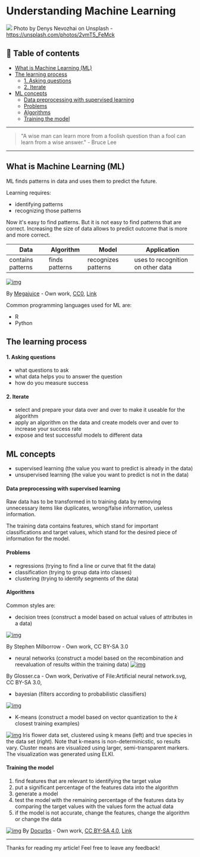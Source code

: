 # Understanding Machine Learning
[<img src="https://images.unsplash.com/photo-1503642551022-c011aafb3c88?dpr=2&auto=format&fit=crop&w=1080&h=720&q=80&cs=tinysrgb&crop=">](
https://unsplash.com/photos/2vmT5_FeMck)
Photo by Denys Nevozhai on Unsplash - https://unsplash.com/photos/2vmT5_FeMck


## 📄 Table of contents

  - [What is Machine Learning (ML)](#what-is-machine-learning-ml)
  - [The learning process](#the-learning-process)
      - [1. Asking questions](#1-asking-questions)
      - [2. Iterate](#2-iterate)
  - [ML concepts](#ml-concepts)
      - [Data preprocessing with supervised learning](#data-preprocessing-with-supervised-learning)
      - [Problems](#problems)
      - [Algorithms](#algorithms)
      - [Training the model](#training-the-model)


---
>"A wise man can learn more from a foolish question than a fool can learn from a wise answer." - Bruce Lee
---

## What is Machine Learning (ML)

ML finds patterns in data and uses them to predict the future.

Learning requires:
- identifying patterns
- recognizing those patterns

Now it's easy to find patterns. But it is not easy to find patterns that are correct. Increasing the size of data allows to predict outcome that is more and more correct.

|Data|Algorithm|Model|Application|
|-|-|-|-|
|contains patterns|finds patterns|recognizes patterns|uses to recognition on other data|


[![img](https://upload.wikimedia.org/wikipedia/commons/thumb/1/1b/Reinforcement_learning_diagram.svg/300px-Reinforcement_learning_diagram.svg.png)](https://en.wikipedia.org/wiki/Reinforcement_learning#/media/File:Reinforcement_learning_diagram.svg)

By <a href="//commons.wikimedia.org/w/index.php?title=User:Megajuice&amp;action=edit&amp;redlink=1" class="new" title="User:Megajuice (page does not exist)">Megajuice</a> - <span class="int-own-work" lang="en">Own work</span>, <a href="http://creativecommons.org/publicdomain/zero/1.0/deed.en" title="Creative Commons Zero, Public Domain Dedication">CC0</a>, <a href="https://commons.wikimedia.org/w/index.php?curid=57895741">Link</a>



Common programming languages used for ML are:
- R
- Python

## The learning process

#### 1. Asking questions

- what questions to ask 
- what data helps you to answer the question
- how do you measure success

#### 2. Iterate

- select and prepare your data over and over to make it useable for the algorithm
- apply an algorithm on the data and create models over and over to increase your success rate
- expose and test successful models to different data

## ML concepts 

- supervised learning (the value you want to predict is already in the data)
- unsupervised learning (the value you want to predict is not in the data)

#### Data preprocessing with supervised learning

Raw data has to be transformed in to training data by removing unnecessary items like duplicates, wrong/false information, useless information. 

The training data contains features, which stand for important classifications and target values, which stand for the desired piece of information for the model.

#### Problems

- regressions (trying to find a line or curve that fit the data)
- classification (trying to group data into classes)
- clustering (trying to identify segments of the data)

#### Algorithms

Common styles are:
- decision trees (construct a model based on actual values of attributes in a data)

[![img](https://upload.wikimedia.org/wikipedia/commons/f/f3/CART_tree_titanic_survivors.png)](https://commons.wikimedia.org/w/index.php?curid=14143467)

By Stephen Milborrow - Own work, CC BY-SA 3.0


- neural networks (construct a model based on the recombination and reevaluation of results within the training data)
[![img](https://upload.wikimedia.org/wikipedia/commons/thumb/4/46/Colored_neural_network.svg/296px-Colored_neural_network.svg.png)](https://commons.wikimedia.org/w/index.php?curid=24913461)

By Glosser.ca - Own work, Derivative of File:Artificial neural network.svg, CC BY-SA 3.0,

- bayesian (filters according to probabilistic classifiers)


[![img](https://upload.wikimedia.org/wikipedia/commons/thumb/0/0e/SimpleBayesNet.svg/1150px-SimpleBayesNet.svg.png)](https://en.wikipedia.org/wiki/Bayesian_network#/media/File:SimpleBayesNet.svg)

- K-means (construct a model based on vector quantization to the *k* closest training examples)

[![img](https://upload.wikimedia.org/wikipedia/commons/thumb/1/10/Iris_Flowers_Clustering_kMeans.svg/660px-Iris_Flowers_Clustering_kMeans.svg.png)](https://en.wikipedia.org/wiki/K-means_clustering#/media/File:Iris_Flowers_Clustering_kMeans.svg)
Iris flower data set, clustered using k means (left) and true species in the data set (right). Note that k-means is non-determinicstic, so results vary. Cluster means are visualized using larger, semi-transparent markers. The visualization was generated using ELKI.


#### Training the model



1. find features that are relevant to identifying the target value
1. put a significant percentage of the features data into the algorithm
1. generate a model
1. test the model with the remaining percentage of the features data by comparing the target values with the values form the actual data
1. if the model is not accurate, change the features, change the algorithm or change the data


[![img](https://upload.wikimedia.org/wikipedia/commons/thumb/5/54/Generic_Michigan-style_Supervised_LCS_Schematic.png/1920px-Generic_Michigan-style_Supervised_LCS_Schematic.png)](https://en.wikipedia.org/wiki/Learning_classifier_system#/media/File:Generic_Michigan-style_Supervised_LCS_Schematic.png)
By <a href="//commons.wikimedia.org/w/index.php?title=User:Docurbs&amp;action=edit&amp;redlink=1" class="new" title="User:Docurbs (page does not exist)">Docurbs</a> - <span class="int-own-work" lang="en">Own work</span>, <a href="http://creativecommons.org/licenses/by-sa/4.0" title="Creative Commons Attribution-Share Alike 4.0">CC BY-SA 4.0</a>, <a href="https://commons.wikimedia.org/w/index.php?curid=52379695">Link</a>




___


Thanks for reading my article! Feel free to leave any feedback! 


<!-- Written by Daniel Deutsch (deudan1010@gmail.com) -->
